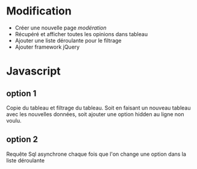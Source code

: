 # Modification
- Créer une nouvelle page *modération*
- Récupéré et afficher toutes les opinions dans tableau
- Ajouter une liste déroulante pour le filtrage
- Ajouter framework jQuery

# Javascript
## option 1
Copie du tableau et filtrage du tableau. Soit en faisant un nouveau tableau avec les nouvelles données, soit ajouter une option hidden au ligne non voulu.

## option 2
Requête Sql asynchrone chaque fois que l'on change une option dans la liste déroulante

